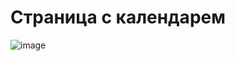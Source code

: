# Страница с календарем

![image](https://github.com/user-attachments/assets/1757bd97-af7a-473b-9e91-730fab886cd3)

